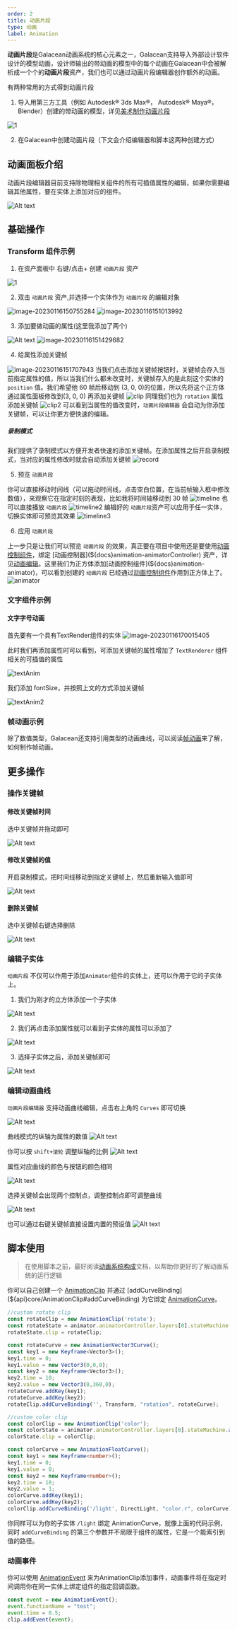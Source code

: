 ```yaml
---
order: 2
title: 动画片段
type: 动画
label: Animation
---
```


**动画片段**是Galacean动画系统的核心元素之一，Galacean支持导入外部设计软件设计的模型动画，设计师输出的带动画的模型中的每个动画在Galacean中会被解析成一个个的**动画片段**资产，我们也可以通过动画片段编辑器创作额外的动画。


有两种常用的方式得到动画片段
1. 导入用第三方工具（例如 Autodesk® 3ds Max®， Autodesk® Maya®， Blender）创建的带动画的模型，详见[美术制作动画片段](${docs}animation-clip-for-artist)
   
![1](https://mdn.alipayobjects.com/huamei_3zduhr/afts/img/A*Qc8sQ6iJd8IAAAAAAAAAAAAADsJ_AQ/original)

2. 在Galacean中创建动画片段（下文会介绍编辑器和脚本这两种创建方式）


## 动画面板介绍
动画片段编辑器目前支持除物理相关组件的所有可插值属性的编辑，如果你需要编辑其他属性，要在实体上添加对应的组件。

![Alt text](https://mdn.alipayobjects.com/huamei_3zduhr/afts/img/A*NzstQooi6vMAAAAAAAAAAAAADsJ_AQ/original)

## 基础操作

### Transform 组件示例

1. 在资产面板中 右键/点击+ 创建 `动画片段` 资产

![1](https://mdn.alipayobjects.com/huamei_3zduhr/afts/img/A*Bs6UQ6Vwz1UAAAAAAAAAAAAADsJ_AQ/original)

2. 双击 `动画片段` 资产,并选择一个实体作为 `动画片段` 的编辑对象

![image-20230116150755284](https://mdn.alipayobjects.com/huamei_3zduhr/afts/img/A*lpghT5f2f8YAAAAAAAAAAAAADsJ_AQ/original)
![image-20230116151013992](https://mdn.alipayobjects.com/huamei_3zduhr/afts/img/A*puAUR61-qVQAAAAAAAAAAAAADsJ_AQ/original)

3. 添加要做动画的属性(这里我添加了两个)

![Alt text](https://mdn.alipayobjects.com/huamei_3zduhr/afts/img/A*0jmGQa_9oS0AAAAAAAAAAAAADsJ_AQ/original)
![image-20230116151429682](https://mdn.alipayobjects.com/huamei_3zduhr/afts/img/A*3oiwSrG8kQEAAAAAAAAAAAAADsJ_AQ/original)

4. 给属性添加关键帧

![image-20230116151707943](https://mdn.alipayobjects.com/huamei_3zduhr/afts/img/A*xZUrRqNu9yIAAAAAAAAAAAAADsJ_AQ/original)
当我们点击添加关键帧按钮时，关键帧会存入当前指定属性的值，所以当我们什么都未改变时，关键帧存入的是此刻这个实体的 `position` 值。我们希望他 60 帧后移动到 (3, 0, 0)的位置，所以先将这个正方体通过属性面板修改到(3, 0, 0) 再添加关键帧
![clip](https://mdn.alipayobjects.com/huamei_3zduhr/afts/img/A*tXYFT42fUQ4AAAAAAAAAAAAADsJ_AQ/original)
同理我们也为 `rotation` 属性添加关键帧
![clip2](https://mdn.alipayobjects.com/huamei_3zduhr/afts/img/A*LlLlQIeEfZEAAAAAAAAAAAAADsJ_AQ/original)
可以看到当属性的值改变时，`动画片段编辑器` 会自动为你添加关键帧，可以让你更方便快速的编辑。

##### 录制模式
我们提供了录制模式以方便开发者快速的添加关键帧。在添加属性之后开启录制模式，当对应的属性修改时就会自动添加关键帧
![record](https://mdn.alipayobjects.com/huamei_3zduhr/afts/img/A*a_vgR76aB7cAAAAAAAAAAAAADsJ_AQ/original)

5. 预览 `动画片段`

你可以直接移动时间线（可以拖动时间线，点击空白位置，在当前帧输入框中修改数值），来观察它在指定时刻的表现，比如我将时间轴移动到 30 帧
![timeline](https://mdn.alipayobjects.com/huamei_3zduhr/afts/img/A*-T6tT6OO_b4AAAAAAAAAAAAADsJ_AQ/original)
也可以直接播放 `动画片段`
![timeline2](https://mdn.alipayobjects.com/huamei_3zduhr/afts/img/A*RNRxS5GHSlEAAAAAAAAAAAAADsJ_AQ/original)
编辑好的 `动画片段`资产可以应用于任一实体，切换实体即可预览其效果
![timeline3](https://mdn.alipayobjects.com/huamei_3zduhr/afts/img/A*wVnySZCp9P0AAAAAAAAAAAAADsJ_AQ/original)

6. 应用 `动画片段`

上一步只是让我们可以预览 `动画片段` 的效果，真正要在项目中使用还是要使用[动画控制组件](${docs}animation-animator)，绑定 [动画控制器](${docs}animation-animatorController) 资产，详见[动画编辑](${docs}animation-animator)。这里我们为正方体添加[动画控制组件](${docs}animation-animator)，可以看到创建的 `动画片段` 已经通过[动画控制组件](${docs}animation-animator)作用到正方体上了。
![animator](https://mdn.alipayobjects.com/huamei_3zduhr/afts/img/A*Zn95TpfDbMkAAAAAAAAAAAAADsJ_AQ/original)

### 文字组件示例

#### 文字字号动画
首先要有一个具有TextRender组件的实体
![image-20230116170015405](https://mdn.alipayobjects.com/huamei_3zduhr/afts/img/A*S_9XSovxcEUAAAAAAAAAAAAADsJ_AQ/original)

此时我们再添加属性时可以看到，可添加关键帧的属性增加了 `TextRenderer` 组件相关的可插值的属性

![textAnim](https://mdn.alipayobjects.com/huamei_3zduhr/afts/img/A*97OvS6MBBywAAAAAAAAAAAAADsJ_AQ/original)

我们添加 fontSize，并按照上文的方式添加关键帧

![textAnim2](https://mdn.alipayobjects.com/huamei_3zduhr/afts/img/A*j2xFQ43GtrMAAAAAAAAAAAAADsJ_AQ/original)


### 帧动画示例
除了数值类型，Galacean还支持引用类型的动画曲线，可以阅读[帧动画](${docs}animation-sprite-sheet)来了解，如何制作帧动画。

## 更多操作

### 操作关键帧

#### 修改关键帧时间

选中关键帧并拖动即可

![Alt text](https://mdn.alipayobjects.com/huamei_3zduhr/afts/img/A*pvoKQYg5XJgAAAAAAAAAAAAADsJ_AQ/original)

#### 修改关键帧的值

开启录制模式，把时间线移动到指定关键帧上，然后重新输入值即可

![Alt text](https://mdn.alipayobjects.com/huamei_3zduhr/afts/img/A*TWuARqwaMtUAAAAAAAAAAAAADsJ_AQ/original)

#### 删除关键帧

选中关键帧右键选择删除

![Alt text](https://mdn.alipayobjects.com/huamei_3zduhr/afts/img/A*pIT1T7EgEg8AAAAAAAAAAAAADsJ_AQ/original)

### 编辑子实体

`动画片段` 不仅可以作用于添加`Animator`组件的实体上，还可以作用于它的子实体上。

1. 我们为刚才的立方体添加一个子实体

![Alt text](https://mdn.alipayobjects.com/huamei_3zduhr/afts/img/A*cRQ6RqDjJiQAAAAAAAAAAAAADsJ_AQ/original)

2. 我们再点击添加属性就可以看到子实体的属性可以添加了

![Alt text](https://mdn.alipayobjects.com/huamei_3zduhr/afts/img/A*F9pdRItUmK4AAAAAAAAAAAAADsJ_AQ/original)

3. 选择子实体之后，添加关键帧即可
   
![Alt text](https://mdn.alipayobjects.com/huamei_3zduhr/afts/img/A*Hb3wRI4_cocAAAAAAAAAAAAADsJ_AQ/original)

### 编辑动画曲线

`动画片段编辑器` 支持动画曲线编辑，点击右上角的 `Curves` 即可切换

![Alt text](https://mdn.alipayobjects.com/huamei_3zduhr/afts/img/A*Nb1OQLNOk1YAAAAAAAAAAAAADsJ_AQ/original)

曲线模式的纵轴为属性的数值
![Alt text](https://mdn.alipayobjects.com/huamei_3zduhr/afts/img/A*2nJNSKjivogAAAAAAAAAAAAADsJ_AQ/original)

你可以按 `shift+滚轮` 调整纵轴的比例
![Alt text](https://mdn.alipayobjects.com/huamei_3zduhr/afts/img/A*e--qQ644ENsAAAAAAAAAAAAADsJ_AQ/original)

属性对应曲线的颜色与按钮的颜色相同

![Alt text](https://mdn.alipayobjects.com/huamei_3zduhr/afts/img/A*EAJXSq_-I7QAAAAAAAAAAAAADsJ_AQ/original)

选择关键帧会出现两个控制点，调整控制点即可调整曲线

![Alt text](https://mdn.alipayobjects.com/huamei_3zduhr/afts/img/A*2XYOTaW6F2sAAAAAAAAAAAAADsJ_AQ/original)

也可以通过右键关键帧直接设置内置的预设值
![Alt text](https://mdn.alipayobjects.com/huamei_3zduhr/afts/img/A*ytdIQpv9eEkAAAAAAAAAAAAADsJ_AQ/original)

## 脚本使用
> 在使用脚本之前，最好阅读[动画系统构成](${docs}animation-system)文档，以帮助你更好的了解动画系统的运行逻辑

你可以自己创建一个 [AnimationClip](${api}core/AnimationClip) 并通过 [addCurveBinding](${api}core/AnimationClip#addCurveBinding) 为它绑定 [AnimationCurve](${api}core/AnimationCurve)。

```typescript
//custom rotate clip
const rotateClip = new AnimationClip('rotate');
const rotateState = animator.animatorController.layers[0].stateMachine.addState('rotate');
rotateState.clip = rotateClip;

const rotateCurve = new AnimationVector3Curve();
const key1 = new Keyframe<Vector3>();
key1.time = 0;
key1.value = new Vector3(0,0,0);
const key2 = new Keyframe<Vector3>();
key2.time = 10;
key2.value = new Vector3(0,360,0);
rotateCurve.addKey(key1);
rotateCurve.addKey(key2);
rotateClip.addCurveBinding('', Transform, "rotation", rotateCurve);

//custom color clip
const colorClip = new AnimationClip('color');
const colorState = animator.animatorController.layers[0].stateMachine.addState('color');
colorState.clip = colorClip;

const colorCurve = new AnimationFloatCurve();
const key1 = new Keyframe<number>();
key1.time = 0;
key1.value = 0;
const key2 = new Keyframe<number>();
key2.time = 10;
key2.value = 1;
colorCurve.addKey(key1);
colorCurve.addKey(key2);
colorClip.addCurveBinding('/light', DirectLight, "color.r", colorCurve);
```

你同样可以为你的子实体 `/light` 绑定 AnimationCurve，就像上面的代码示例，同时 `addCurveBinding` 的第三个参数并不局限于组件的属性，它是一个能索引到值的路径。

<playground src="animation-customAnimationClip.ts"></playground>

### 动画事件

你可以使用 [AnimationEvent](${api}core/AnimationEvent) 来为AnimationClip添加事件，动画事件将在指定时间调用你在同一实体上绑定组件的指定回调函数。

```typescript
const event = new AnimationEvent();
event.functionName = "test";
event.time = 0.5;
clip.addEvent(event);
```

<playground src="animation-event.ts"></playground>

